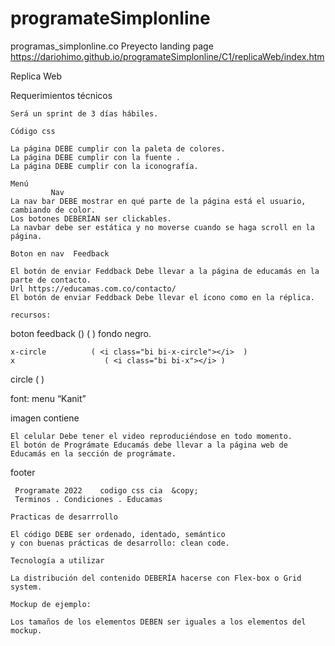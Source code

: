 # programateSimplonline
programas_simplonline.co
Preyecto landing page
https://dariohimo.github.io/programateSimplonline/C1/replicaWeb/index.htm

Replica Web

Requerimientos técnicos  

    Será un sprint de 3 días hábiles.

    Código css 

    La página DEBE cumplir con la paleta de colores.
    La página DEBE cumplir con la fuente .
    La página DEBE cumplir con la iconografía.

    Menú
             Nav
    La nav bar DEBE mostrar en qué parte de la página está el usuario, cambiando de color.
    Los botones DEBERÍAN ser clickables.
    La navbar debe ser estática y no moverse cuando se haga scroll en la página.
    
    Boton en nav  Feedback
   
    El botón de enviar Feddback Debe llevar a la página de educamás en la parte de contacto.
    Url https://educamas.com.co/contacto/
    El botón de enviar Feddback Debe llevar el ícono como en la réplica.
    
    recursos:
   boton feedback (<i class="bi bi-chat-text"></i>)
            (<i class="bi bi-chat-text-fill"></i> ) fondo negro.

    x-circle          ( <i class="bi bi-x-circle"></i>  )
    x                    ( <i class="bi bi-x"></i> )
  circle  ( <i class="bi bi-circle"></i> )
   
  font:
  menu “Kanit”
  

 
  
   imagen contiene

    El celular Debe tener el video reproduciéndose en todo momento.
    El botón de Prográmate Educamás debe llevar a la página web de 
    Educamás en la sección de prográmate.
    
   footer
     
     Programate 2022    codigo css cia  &copy;
     Terminos . Condiciones . Educamas

    Practicas de desarrrollo

    El código DEBE ser ordenado, identado, semántico 
    y con buenas prácticas de desarrollo: clean code.

    Tecnología a utilizar

    La distribución del contenido DEBERÍA hacerse con Flex-box o Grid system.
    
    Mockup de ejemplo:

    Los tamaños de los elementos DEBEN ser iguales a los elementos del mockup.
